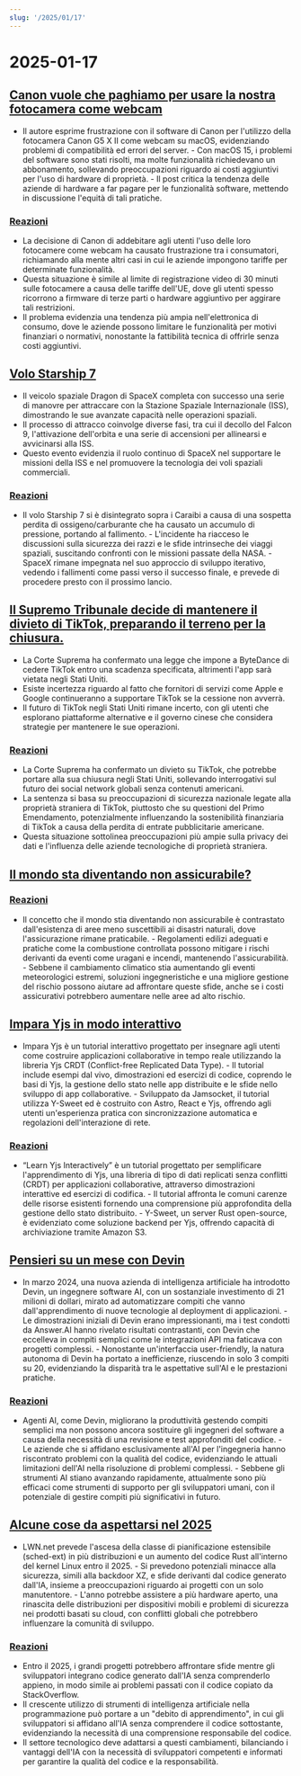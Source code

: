 ```yaml
---
slug: '/2025/01/17'
---
```


# 2025-01-17

## [Canon vuole che paghiamo per usare la nostra fotocamera come webcam](https://romanzipp.com/blog/no-you-cant-use-your-6299-canon-camera-as-a-webcam)

- Il autore esprime frustrazione con il software di Canon per l'utilizzo della fotocamera Canon G5 X II come webcam su macOS, evidenziando problemi di compatibilità ed errori del server. - Con macOS 15, i problemi del software sono stati risolti, ma molte funzionalità richiedevano un abbonamento, sollevando preoccupazioni riguardo ai costi aggiuntivi per l'uso di hardware di proprietà. - Il post critica la tendenza delle aziende di hardware a far pagare per le funzionalità software, mettendo in discussione l'equità di tali pratiche.

### [Reazioni](https://news.ycombinator.com/item?id=42735393)

- La decisione di Canon di addebitare agli utenti l'uso delle loro fotocamere come webcam ha causato frustrazione tra i consumatori, richiamando alla mente altri casi in cui le aziende impongono tariffe per determinate funzionalità.
- Questa situazione è simile al limite di registrazione video di 30 minuti sulle fotocamere a causa delle tariffe dell'UE, dove gli utenti spesso ricorrono a firmware di terze parti o hardware aggiuntivo per aggirare tali restrizioni.
- Il problema evidenzia una tendenza più ampia nell'elettronica di consumo, dove le aziende possono limitare le funzionalità per motivi finanziari o normativi, nonostante la fattibilità tecnica di offrirle senza costi aggiuntivi.

## [Volo Starship 7](https://www.spacex.com/launches/mission/?missionId=starship-flight-7?submit)

- Il veicolo spaziale Dragon di SpaceX completa con successo una serie di manovre per attraccare con la Stazione Spaziale Internazionale (ISS), dimostrando le sue avanzate capacità nelle operazioni spaziali.
- Il processo di attracco coinvolge diverse fasi, tra cui il decollo del Falcon 9, l'attivazione dell'orbita e una serie di accensioni per allinearsi e avvicinarsi alla ISS.
- Questo evento evidenzia il ruolo continuo di SpaceX nel supportare le missioni della ISS e nel promuovere la tecnologia dei voli spaziali commerciali.

### [Reazioni](https://news.ycombinator.com/item?id=42731091)

- Il volo Starship 7 si è disintegrato sopra i Caraibi a causa di una sospetta perdita di ossigeno/carburante che ha causato un accumulo di pressione, portando al fallimento. - L'incidente ha riacceso le discussioni sulla sicurezza dei razzi e le sfide intrinseche dei viaggi spaziali, suscitando confronti con le missioni passate della NASA. - SpaceX rimane impegnata nel suo approccio di sviluppo iterativo, vedendo i fallimenti come passi verso il successo finale, e prevede di procedere presto con il prossimo lancio.

## [Il Supremo Tribunale decide di mantenere il divieto di TikTok, preparando il terreno per la chiusura.](https://www.cnbc.com/2025/01/17/supreme-court-rules-to-uphold-tiktok-ban.html)

- La Corte Suprema ha confermato una legge che impone a ByteDance di cedere TikTok entro una scadenza specificata, altrimenti l'app sarà vietata negli Stati Uniti.
- Esiste incertezza riguardo al fatto che fornitori di servizi come Apple e Google continueranno a supportare TikTok se la cessione non avverrà.
- Il futuro di TikTok negli Stati Uniti rimane incerto, con gli utenti che esplorano piattaforme alternative e il governo cinese che considera strategie per mantenere le sue operazioni.

### [Reazioni](https://news.ycombinator.com/item?id=42738464)

- La Corte Suprema ha confermato un divieto su TikTok, che potrebbe portare alla sua chiusura negli Stati Uniti, sollevando interrogativi sul futuro dei social network globali senza contenuti americani.
- La sentenza si basa su preoccupazioni di sicurezza nazionale legate alla proprietà straniera di TikTok, piuttosto che su questioni del Primo Emendamento, potenzialmente influenzando la sostenibilità finanziaria di TikTok a causa della perdita di entrate pubblicitarie americane.
- Questa situazione sottolinea preoccupazioni più ampie sulla privacy dei dati e l'influenza delle aziende tecnologiche di proprietà straniera.

## [Il mondo sta diventando non assicurabile?](https://charleshughsmith.substack.com/p/is-the-world-becoming-uninsurable)

### [Reazioni](https://news.ycombinator.com/item?id=42732728)

- Il concetto che il mondo stia diventando non assicurabile è contrastato dall'esistenza di aree meno suscettibili ai disastri naturali, dove l'assicurazione rimane praticabile. - Regolamenti edilizi adeguati e pratiche come la combustione controllata possono mitigare i rischi derivanti da eventi come uragani e incendi, mantenendo l'assicurabilità. - Sebbene il cambiamento climatico stia aumentando gli eventi meteorologici estremi, soluzioni ingegneristiche e una migliore gestione del rischio possono aiutare ad affrontare queste sfide, anche se i costi assicurativi potrebbero aumentare nelle aree ad alto rischio.

## [Impara Yjs in modo interattivo](https://learn.yjs.dev/)

- Impara Yjs è un tutorial interattivo progettato per insegnare agli utenti come costruire applicazioni collaborative in tempo reale utilizzando la libreria Yjs CRDT (Conflict-free Replicated Data Type). - Il tutorial include esempi dal vivo, dimostrazioni ed esercizi di codice, coprendo le basi di Yjs, la gestione dello stato nelle app distribuite e le sfide nello sviluppo di app collaborative. - Sviluppato da Jamsocket, il tutorial utilizza Y-Sweet ed è costruito con Astro, React e Yjs, offrendo agli utenti un'esperienza pratica con sincronizzazione automatica e regolazioni dell'interazione di rete.

### [Reazioni](https://news.ycombinator.com/item?id=42731582)

- “Learn Yjs Interactively” è un tutorial progettato per semplificare l'apprendimento di Yjs, una libreria di tipo di dati replicati senza conflitti (CRDT) per applicazioni collaborative, attraverso dimostrazioni interattive ed esercizi di codifica. - Il tutorial affronta le comuni carenze delle risorse esistenti fornendo una comprensione più approfondita della gestione dello stato distribuito. - Y-Sweet, un server Rust open-source, è evidenziato come soluzione backend per Yjs, offrendo capacità di archiviazione tramite Amazon S3.

## [Pensieri su un mese con Devin](https://www.answer.ai/posts/2025-01-08-devin.html)

- In marzo 2024, una nuova azienda di intelligenza artificiale ha introdotto Devin, un ingegnere software AI, con un sostanziale investimento di 21 milioni di dollari, mirato ad automatizzare compiti che vanno dall'apprendimento di nuove tecnologie al deployment di applicazioni. - Le dimostrazioni iniziali di Devin erano impressionanti, ma i test condotti da Answer.AI hanno rivelato risultati contrastanti, con Devin che eccelleva in compiti semplici come le integrazioni API ma faticava con progetti complessi. - Nonostante un'interfaccia user-friendly, la natura autonoma di Devin ha portato a inefficienze, riuscendo in solo 3 compiti su 20, evidenziando la disparità tra le aspettative sull'AI e le prestazioni pratiche.

### [Reazioni](https://news.ycombinator.com/item?id=42734681)

- Agenti AI, come Devin, migliorano la produttività gestendo compiti semplici ma non possono ancora sostituire gli ingegneri del software a causa della necessità di una revisione e test approfonditi del codice. - Le aziende che si affidano esclusivamente all'AI per l'ingegneria hanno riscontrato problemi con la qualità del codice, evidenziando le attuali limitazioni dell'AI nella risoluzione di problemi complessi. - Sebbene gli strumenti AI stiano avanzando rapidamente, attualmente sono più efficaci come strumenti di supporto per gli sviluppatori umani, con il potenziale di gestire compiti più significativi in futuro.

## [Alcune cose da aspettarsi nel 2025](https://lwn.net/Articles/1003780/)

- LWN.net prevede l'ascesa della classe di pianificazione estensibile (sched-ext) in più distribuzioni e un aumento del codice Rust all'interno del kernel Linux entro il 2025. - Si prevedono potenziali minacce alla sicurezza, simili alla backdoor XZ, e sfide derivanti dal codice generato dall'IA, insieme a preoccupazioni riguardo ai progetti con un solo manutentore. - L'anno potrebbe assistere a più hardware aperto, una rinascita delle distribuzioni per dispositivi mobili e problemi di sicurezza nei prodotti basati su cloud, con conflitti globali che potrebbero influenzare la comunità di sviluppo.

### [Reazioni](https://news.ycombinator.com/item?id=42731962)

- Entro il 2025, i grandi progetti potrebbero affrontare sfide mentre gli sviluppatori integrano codice generato dall'IA senza comprenderlo appieno, in modo simile ai problemi passati con il codice copiato da StackOverflow.
- Il crescente utilizzo di strumenti di intelligenza artificiale nella programmazione può portare a un "debito di apprendimento", in cui gli sviluppatori si affidano all'IA senza comprendere il codice sottostante, evidenziando la necessità di una comprensione responsabile del codice.
- Il settore tecnologico deve adattarsi a questi cambiamenti, bilanciando i vantaggi dell'IA con la necessità di sviluppatori competenti e informati per garantire la qualità del codice e la responsabilità.

<head>
  <meta property="og:title" content="Canon vuole che paghiamo per usare la nostra fotocamera come webcam" />
  <meta property="og:type" content="website" />
  <meta property="og:image" content="https://og.cho.sh/api/og/?title=Canon%20vuole%20che%20paghiamo%20per%20usare%20la%20nostra%20fotocamera%20come%20webcam&subheading=venerd%C3%AC%2017%20gennaio%202025%3A%20Riassunto%20di%20Hacker%20News" />
</head>
